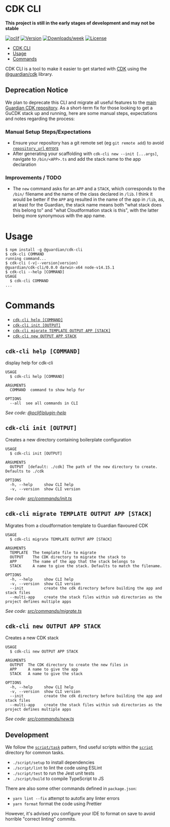 # CDK CLI

**This project is still in the early stages of development and may not be stable**

[![oclif](https://img.shields.io/badge/cli-oclif-brightgreen.svg)](https://oclif.io)
[![Version](https://img.shields.io/npm/v/cdk-cli.svg)](https://npmjs.org/package/cdk-cli)
[![Downloads/week](https://img.shields.io/npm/dw/cdk-cli.svg)](https://npmjs.org/package/cdk-cli)
[![License](https://img.shields.io/npm/l/cdk-cli.svg)](https://github.com/guardian/cdk-cli/blob/master/package.json)

<!-- toc -->
* [CDK CLI](#cdk-cli)
* [Usage](#usage)
* [Commands](#commands)
<!-- tocstop -->

CDK CLI is a tool to make it easier to get started with [CDK](https://github.com/aws/aws-cdk) using the [@guardian/cdk](https://github.com/guardian/cdk) library.

## Deprecation Notice

We plan to deprecate this CLI and migrate all useful features to the [main Guardian CDK repository](https://github.com/guardian/cdk).
As a short-term fix for those looking to get a GuCDK stack up and running, here are some manual steps, expectations and notes regarding the process:

### Manual Setup Steps/Expectations

* Ensure your repository has a git remote set (eg `git remote add`) to avoid [`repository_url` errors](https://github.com/guardian/cdk/blob/eed6bfab79d62406b7ee08eee56eddbdf41d6987/src/constructs/core/stack.ts#L149)
* After generating your scaffolding with `cdk-cli new --init [...args]`, navigate to `/bin/<APP>.ts` and add the stack name to the app declaration

### Improvements / TODO

* The `new` command asks for an `APP` and a `STACK`, which corresponds to the `/bin/` filename and the name of the class declared in `/lib`.
  I think it would be better if the `APP` arg resulted in the name of the app in `/lib`, as, at least for the Guardian, the stack name means both "what stack does this belong to" and "what Cloudformation stack is this",
  with the latter being more synonymous with the app name.


# Usage

<!-- usage -->
```sh-session
$ npm install -g @guardian/cdk-cli
$ cdk-cli COMMAND
running command...
$ cdk-cli (-v|--version|version)
@guardian/cdk-cli/0.0.0 darwin-x64 node-v14.15.1
$ cdk-cli --help [COMMAND]
USAGE
  $ cdk-cli COMMAND
...
```
<!-- usagestop -->

# Commands

<!-- commands -->
* [`cdk-cli help [COMMAND]`](#cdk-cli-help-command)
* [`cdk-cli init [OUTPUT]`](#cdk-cli-init-output)
* [`cdk-cli migrate TEMPLATE OUTPUT APP [STACK]`](#cdk-cli-migrate-template-output-app-stack)
* [`cdk-cli new OUTPUT APP STACK`](#cdk-cli-new-output-app-stack)

## `cdk-cli help [COMMAND]`

display help for cdk-cli

```
USAGE
  $ cdk-cli help [COMMAND]

ARGUMENTS
  COMMAND  command to show help for

OPTIONS
  --all  see all commands in CLI
```

_See code: [@oclif/plugin-help](https://github.com/oclif/plugin-help/blob/v3.2.1/src/commands/help.ts)_

## `cdk-cli init [OUTPUT]`

Creates a new directory containing boilerplate configuration

```
USAGE
  $ cdk-cli init [OUTPUT]

ARGUMENTS
  OUTPUT  [default: ./cdk] The path of the new directory to create. Defaults to ./cdk

OPTIONS
  -h, --help     show CLI help
  -v, --version  show CLI version
```

_See code: [src/commands/init.ts](https://github.com/guardian/cdk-cli/blob/v0.0.0/src/commands/init.ts)_

## `cdk-cli migrate TEMPLATE OUTPUT APP [STACK]`

Migrates from a cloudformation template to Guardian flavoured CDK

```
USAGE
  $ cdk-cli migrate TEMPLATE OUTPUT APP [STACK]

ARGUMENTS
  TEMPLATE  The template file to migrate
  OUTPUT    The CDK directory to migrate the stack to
  APP       The name of the app that the stack belongs to
  STACK     A name to give the stack. Defaults to match the filename.

OPTIONS
  -h, --help     show CLI help
  -v, --version  show CLI version
  --init         create the cdk directory before building the app and stack files
  --multi-app    create the stack files within sub directories as the project defines multiple apps
```

_See code: [src/commands/migrate.ts](https://github.com/guardian/cdk-cli/blob/v0.0.0/src/commands/migrate.ts)_

## `cdk-cli new OUTPUT APP STACK`

Creates a new CDK stack

```
USAGE
  $ cdk-cli new OUTPUT APP STACK

ARGUMENTS
  OUTPUT  The CDK directory to create the new files in
  APP     A name to give the app
  STACK   A name to give the stack

OPTIONS
  -h, --help     show CLI help
  -v, --version  show CLI version
  --init         create the cdk directory before building the app and stack files
  --multi-app    create the stack files within sub directories as the project defines multiple apps
```

_See code: [src/commands/new.ts](https://github.com/guardian/cdk-cli/blob/v0.0.0/src/commands/new.ts)_
<!-- commandsstop -->

## Development

We follow the [`script/task`](https://github.com/github/scripts-to-rule-them-all) pattern,
find useful scripts within the [`script`](./script) directory for common tasks.

- `./script/setup` to install dependencies
- `./script/lint` to lint the code using ESLint
- `./script/test` to run the Jest unit tests
- `./script/build` to compile TypeScript to JS

There are also some other commands defined in `package.json`:

- `yarn lint --fix` attempt to autofix any linter errors
- `yarn format` format the code using Prettier

However, it's advised you configure your IDE to format on save to avoid horrible "correct linting" commits.
